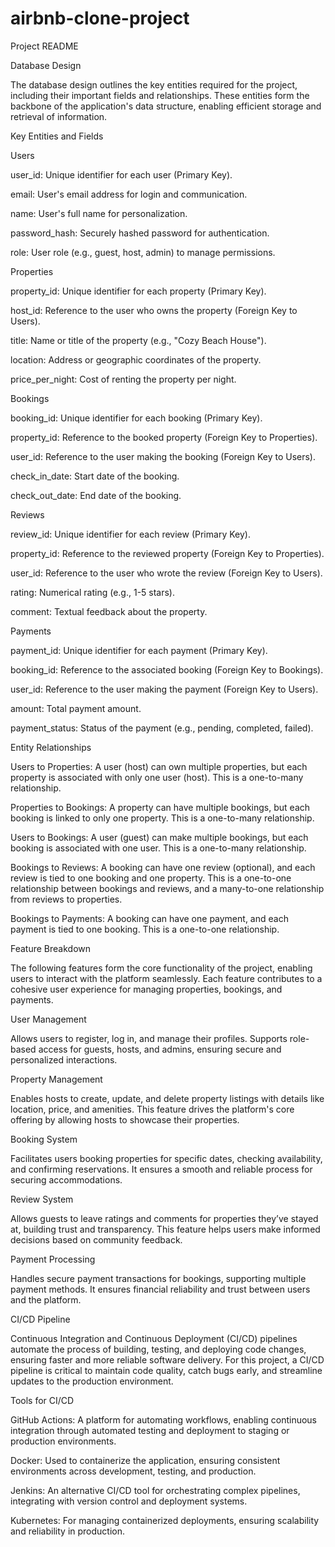 # airbnb-clone-project
Project README

Database Design

The database design outlines the key entities required for the project, including their important fields and relationships. These entities form the backbone of the application's data structure, enabling efficient storage and retrieval of information.

Key Entities and Fields





Users





user_id: Unique identifier for each user (Primary Key).



email: User's email address for login and communication.



name: User's full name for personalization.



password_hash: Securely hashed password for authentication.



role: User role (e.g., guest, host, admin) to manage permissions.



Properties





property_id: Unique identifier for each property (Primary Key).



host_id: Reference to the user who owns the property (Foreign Key to Users).



title: Name or title of the property (e.g., "Cozy Beach House").



location: Address or geographic coordinates of the property.



price_per_night: Cost of renting the property per night.



Bookings





booking_id: Unique identifier for each booking (Primary Key).



property_id: Reference to the booked property (Foreign Key to Properties).



user_id: Reference to the user making the booking (Foreign Key to Users).



check_in_date: Start date of the booking.



check_out_date: End date of the booking.



Reviews





review_id: Unique identifier for each review (Primary Key).



property_id: Reference to the reviewed property (Foreign Key to Properties).



user_id: Reference to the user who wrote the review (Foreign Key to Users).



rating: Numerical rating (e.g., 1-5 stars).



comment: Textual feedback about the property.



Payments





payment_id: Unique identifier for each payment (Primary Key).



booking_id: Reference to the associated booking (Foreign Key to Bookings).



user_id: Reference to the user making the payment (Foreign Key to Users).



amount: Total payment amount.



payment_status: Status of the payment (e.g., pending, completed, failed).

Entity Relationships





Users to Properties: A user (host) can own multiple properties, but each property is associated with only one user (host). This is a one-to-many relationship.



Properties to Bookings: A property can have multiple bookings, but each booking is linked to only one property. This is a one-to-many relationship.



Users to Bookings: A user (guest) can make multiple bookings, but each booking is associated with one user. This is a one-to-many relationship.



Bookings to Reviews: A booking can have one review (optional), and each review is tied to one booking and one property. This is a one-to-one relationship between bookings and reviews, and a many-to-one relationship from reviews to properties.



Bookings to Payments: A booking can have one payment, and each payment is tied to one booking. This is a one-to-one relationship.

Feature Breakdown

The following features form the core functionality of the project, enabling users to interact with the platform seamlessly. Each feature contributes to a cohesive user experience for managing properties, bookings, and payments.





User Management





Allows users to register, log in, and manage their profiles. Supports role-based access for guests, hosts, and admins, ensuring secure and personalized interactions.



Property Management





Enables hosts to create, update, and delete property listings with details like location, price, and amenities. This feature drives the platform's core offering by allowing hosts to showcase their properties.



Booking System





Facilitates users booking properties for specific dates, checking availability, and confirming reservations. It ensures a smooth and reliable process for securing accommodations.



Review System





Allows guests to leave ratings and comments for properties they’ve stayed at, building trust and transparency. This feature helps users make informed decisions based on community feedback.



Payment Processing





Handles secure payment transactions for bookings, supporting multiple payment methods. It ensures financial reliability and trust between users and the platform.

CI/CD Pipeline

Continuous Integration and Continuous Deployment (CI/CD) pipelines automate the process of building, testing, and deploying code changes, ensuring faster and more reliable software delivery. For this project, a CI/CD pipeline is critical to maintain code quality, catch bugs early, and streamline updates to the production environment.

Tools for CI/CD





GitHub Actions: A platform for automating workflows, enabling continuous integration through automated testing and deployment to staging or production environments.



Docker: Used to containerize the application, ensuring consistent environments across development, testing, and production.



Jenkins: An alternative CI/CD tool for orchestrating complex pipelines, integrating with version control and deployment systems.



Kubernetes: For managing containerized deployments, ensuring scalability and reliability in production.
